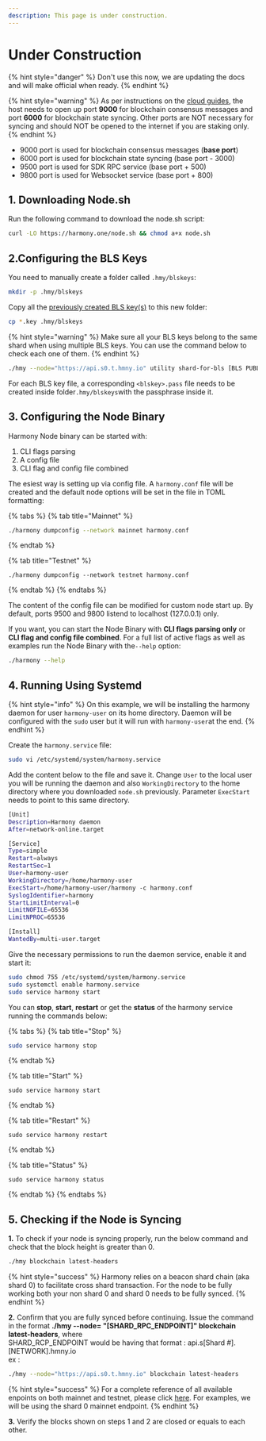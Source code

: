 ```yaml
---
description: This page is under construction.
---
```


# Under Construction

{% hint style="danger" %}
Don't use this now, we are updating the docs and will make official when ready.
{% endhint %}

{% hint style="warning" %}
As per instructions on the [cloud guides](../../../cloud-setup/cloud-guides/), the host needs to open up port **9000** for blockchain consensus messages and port **6000** for blockchain state syncing. Other ports are NOT necessary for syncing and should NOT be opened to the internet if you are staking only.
{% endhint %}

* 9000 port is used for blockchain consensus messages \(**base port**\)
* 6000 port is used for blockchain state syncing \(base port - 3000\)
* 9500 port is used for SDK RPC service \(base port + 500\)
* 9800 port is used for Websocket service \(base port + 800\)

## 1. Downloading Node.sh

Run the following command to download the node.sh script:

```bash
curl -LO https://harmony.one/node.sh && chmod a+x node.sh
```

## 2.Configuring the BLS Keys

You need to manually create a folder called `.hmy/blskeys`:

```bash
mkdir -p .hmy/blskeys
```

Copy all the [previously created BLS key\(s\)](https://docs.harmony.one/home/validators/first-time-setup/generating-a-bls-key) to this new folder:

```bash
cp *.key .hmy/blskeys
```

{% hint style="warning" %}
Make sure all your BLS keys belong to the same shard when using multiple BLS keys. You can use the command below to check each one of them.
{% endhint %}

```bash
./hmy --node="https://api.s0.t.hmny.io" utility shard-for-bls [BLS PUBLIC KEY]
```

For each BLS key file, a corresponding `<blskey>.pass` file needs to be created inside folder`.hmy/blskeys`with the passphrase inside it.

## 3. Configuring the Node Binary

Harmony Node binary can be started with:

1. CLI flags parsing
2. A config file
3. CLI flag and config file combined

The esiest way is setting up via config file. A `harmony.conf` file will be created and the default node options will be set in the file in TOML formatting:

{% tabs %}
{% tab title="Mainnet" %}
```bash
./harmony dumpconfig --network mainnet harmony.conf
```
{% endtab %}

{% tab title="Testnet" %}
```
./harmony dumpconfig --network testnet harmony.conf
```
{% endtab %}
{% endtabs %}

The content of the config file can be modified for custom node start up. By default, ports 9500 and 9800 listend to localhost \(127.0.0.1\) only.

If you want, you can start the Node Binary with **CLI flags parsing only** or **CLI flag and config file combined**. For a full list of active flags as well as examples run the Node Binary with  the`--help` option:

```bash
./harmony --help
```

## 4. Running Using Systemd

{% hint style="info" %}
On this example, we will be installing the harmony daemon for user `harmony-user` on its home directory. Daemon will be configured with the `sudo` user but it will run with `harmony-user`at the end.
{% endhint %}

Create the `harmony.service` file:

```bash
sudo vi /etc/systemd/system/harmony.service
```

Add the content below to the file and save it. Change `User` to the local user you will be running the daemon and also `WorkingDirectory` to the home directory where you downloaded `node.sh` previously. Parameter `ExecStart` needs to point to this same directory.

```bash
[Unit]
Description=Harmony daemon
After=network-online.target

[Service]
Type=simple
Restart=always
RestartSec=1
User=harmony-user
WorkingDirectory=/home/harmony-user
ExecStart=/home/harmony-user/harmony -c harmony.conf
SyslogIdentifier=harmony
StartLimitInterval=0
LimitNOFILE=65536
LimitNPROC=65536

[Install]
WantedBy=multi-user.target
```

Give the necessary permissions to run the daemon service, enable it and start it:

```bash
sudo chmod 755 /etc/systemd/system/harmony.service
sudo systemctl enable harmony.service
sudo service harmony start
```

You can **stop**, **start**, **restart** or get the **status** of the harmony service running the commands below:

{% tabs %}
{% tab title="Stop" %}
```bash
sudo service harmony stop
```
{% endtab %}

{% tab title="Start" %}
```
sudo service harmony start
```
{% endtab %}

{% tab title="Restart" %}
```
sudo service harmony restart
```
{% endtab %}

{% tab title="Status" %}
```
sudo service harmony status
```
{% endtab %}
{% endtabs %}

## 5. Checking if the Node is Syncing

**1.** To check if your node is syncing properly, run the below command and check that the block height is greater than 0.

```bash
./hmy blockchain latest-headers
```

{% hint style="success" %}
Harmony relies on a beacon shard chain \(aka shard 0\) to facilitate cross shard transaction. For the node to be fully working both your non shard 0 and shard 0 needs to be fully synced.
{% endhint %}

**2.** Confirm that you are fully synced before continuing. Issue  the command in the format **./hmy --node= "\[SHARD\_RPC\_ENDPOINT\]" blockchain latest-headers**,  where  
SHARD\_RCP\_ENDPOINT would be having that format : api.s\[Shard \#\].\[NETWORK\].hmny.io   
ex :

```bash
./hmy --node="https://api.s0.t.hmny.io" blockchain latest-headers
```

{% hint style="success" %}
For a complete reference of all available enpoints on both mainnet and testnet, please click [here](https://monitor.hmny.io/status). For examples, we will be using the shard 0 mainnet endpoint.
{% endhint %}

**3.** Verify the blocks shown on steps 1 and 2 are closed or equals to each other.

